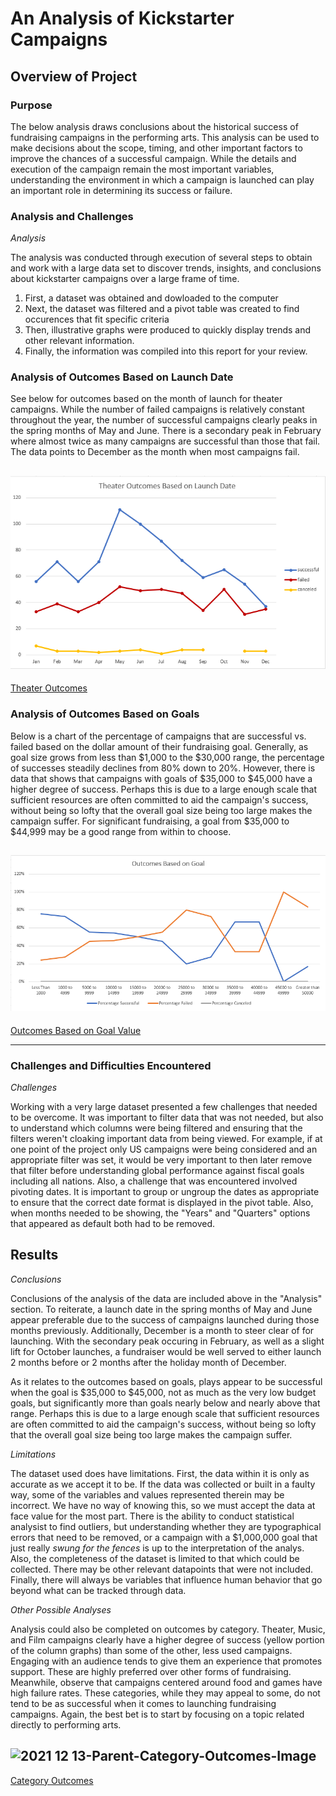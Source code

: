 # An Analysis of Kickstarter Campaigns

## Overview of Project

### Purpose
The below analysis draws conclusions about the historical success of fundraising campaigns in the performing arts. This analysis can be used to make decisions about the scope, timing, and other important factors to improve the chances of a successful campaign. While the details and execution of the campaign remain the most important variables, understanding the environment in which a campaign is launched can play an important role in determining its success or failure.

### Analysis and Challenges

*Analysis*

The analysis was conducted through execution of several steps to obtain and work with a large data set to discover trends, insights, and conclusions about kickstarter campaigns over a large frame of time. 
1. First, a dataset was obtained and dowloaded to the computer
2. Next, the dataset was filtered and a pivot table was created to find occurences that fit specific criteria
3. Then, illustrative graphs were produced to quickly display trends and other relevant information.
4. Finally, the information was compiled into this report for your review.

### Analysis of Outcomes Based on Launch Date

See below for outcomes based on the month of launch for theater campaigns. While the number of failed campaigns is relatively constant throughout the year, the number of successful campaigns clearly peaks in the spring months of May and June. There is a secondary peak in February where almost twice as many campaigns are successful than those that fail. The data points to December as the month when most campaigns fail.

![Theater](https://raw.githubusercontent.com/PGrickswim/kickstarter-analysis/main/Theater_Outcomes_vs_Launch.png)
---

[Theater Outcomes](https://raw.githubusercontent.com/PGrickswim/kickstarter-analysis/main/Theater_Outcomes_vs_Launch.png)

### Analysis of Outcomes Based on Goals

Below is a chart of the percentage of campaigns that are successful vs. failed based on the dollar amount of their fundraising goal. Generally, as goal size grows from less than $1,000 to the $30,000 range, the percentage of successes steadily declines from 80% down to 20%. However, there is data that shows that campaigns with goals of $35,000 to $45,000 have a higher degree of success. Perhaps this is due to a large enough scale that sufficient resources are often committed to aid the campaign's success, without being so lofty that the overall goal size being too large makes the campaign suffer. For significant fundraising, a goal from $35,000 to $44,999 may be a good range from within to choose.

![Outcomes Based on Goals](https://raw.githubusercontent.com/PGrickswim/kickstarter-analysis/main/Outcomes_vs_Goals.png)
---

[Outcomes Based on Goal Value](https://raw.githubusercontent.com/PGrickswim/kickstarter-analysis/main/Outcomes_vs_Goals.png)

---

### Challenges and Difficulties Encountered

*Challenges*

Working with a very large dataset presented a few challenges that needed to be overcome. It was important to filter data that was not needed, but also to understand which columns were being filtered and ensuring that the filters weren't cloaking important data from being viewed. For example, if at one point of the project only US campaigns were being considered and an appropriate filter was set, it would be very important to then later remove that filter before understanding global performance against fiscal goals including all nations. Also, a challenge that was encountered involved pivoting dates. It is important to group or ungroup the dates as appropriate to ensure that the correct date format is displayed in the pivot table. Also, when months needed to be showing, the "Years" and "Quarters" options that appeared as default both had to be removed.
     
## Results

*Conclusions*

Conclusions of the analysis of the data are included above in the "Analysis" section. To reiterate, a launch date in the spring months of May and June appear preferable due to the success of campaigns launched during those months previously. Additionally, December is a month to steer clear of for launching. With the secondary peak occuring in February, as well as a slight lift for October launches, a fundraiser would be well served to either launch 2 months before or 2 months after the holiday month of December. 

As it relates to the outcomes based on goals, plays appear to be successful when the goal is $35,000 to $45,000, not as much as the very low budget goals, but significantly more than goals nearly below and nearly above that range. Perhaps this is due to a large enough scale that sufficient resources are often committed to aid the campaign's success, without being so lofty that the overall goal size being too large makes the campaign suffer.

*Limitations*

The dataset used does have limitations. First, the data within it is only as accurate as we accept it to be. If the data was collected or built in a faulty way, some of the variables and values represented therein may be incorrect. We have no way of knowing this, so we must accept the data at face value for the most part. There is the ability to conduct statistical analysist to find outliers, but understanding whether they are typographical errors that need to be removed, or a campaign with a $1,000,000 goal that just really *swung for the fences* is up to the interpretation of the analys. Also, the completeness of the dataset is limited to that which could be collected. There may be other relevant datapoints that were not included. Finally, there will always be variables that influence human behavior that go beyond what can be tracked through data.

*Other Possible Analyses*

Analysis could also be completed on outcomes by category. Theater, Music, and Film campaigns clearly have a higher degree of success (yellow portion of the column graphs) than some of the other, less used campaigns. Engaging with an audience tends to give them an experience that promotes support. These are highly preferred over other forms of fundraising. Meanwhile, observe that campaigns centered around food and games have high failure rates. These categories, while they may appeal to some, do not tend to be as successful when it comes to launching fundraising campaigns. Again, the best bet is to start by focusing on a topic related directly to performing arts.

![2021 12 13-Parent-Category-Outcomes-Image](https://user-images.githubusercontent.com/95391827/146113519-369e60ed-9242-4b2e-a1a4-e60a84607cc6.png)
---

[Category Outcomes](https://user-images.githubusercontent.com/95391827/146113519-369e60ed-9242-4b2e-a1a4-e60a84607cc6.png)
